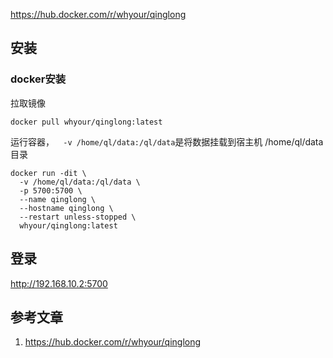 https://hub.docker.com/r/whyour/qinglong

## 安装

### docker安装

拉取镜像

```shell
docker pull whyour/qinglong:latest                                             
```

运行容器，`  -v /home/ql/data:/ql/data`是将数据挂载到宿主机 /home/ql/data 目录

```
docker run -dit \
  -v /home/ql/data:/ql/data \
  -p 5700:5700 \
  --name qinglong \
  --hostname qinglong \
  --restart unless-stopped \
  whyour/qinglong:latest
```

## 登录

http://192.168.10.2:5700


## 参考文章

1. https://hub.docker.com/r/whyour/qinglong
